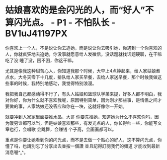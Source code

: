 # 姑娘喜欢的是会闪光的人，而“好人”不算闪光点。 - P1 - 不怕队长 - BV1uJ41197PX

你喜欢上一个人，不是说让你去追她，而是说让你去吸引她，你遇到一个你喜欢的人，你就疯狂地去追她，你没事就愿意给人发微信，没话题就找话题硬聊，在干嘛 吃了没 睡了没，困不困，你这干嘛。

尤其是像我这种甜苦心人，你知道我那个时候，大早上4点钟起来，给人家姑娘煮点水，大冬天零下十几度，排队给人家买早餐，去给人家送早餐，那个时候我做这些事的时候，我特别地感动，我觉得特别浪漫。

我把我自己都感动得不行了，有头人姑娘和篮球队学弟来提，好多人都不明白，我对你好，你为什么就不喜欢我呢，原因特别简单，因为刚才那些事，是情侣之间才要做的事，人家姑娘还没答应和你在一块，这就好像你一开始。

就要冲到人家家里面要推水晶，大哥 你要先推她，知道她为什么不喜欢你吗，因为暖男谁都可以当，但是姑娘喜欢那些，有发光点的人，你长得帅一些，你能写文章也行，会唱歌 会跳舞，会赚钱 个子高，会画画都可以。

重点是你要让她看到你的闪光点，而不是去做一个贴心的好人，这不算闪光点，你懂了吗，也請別忘了分享出去並按一個讚 並且記得訂閱我們的頻道 才能收到最新消息喔^_^。